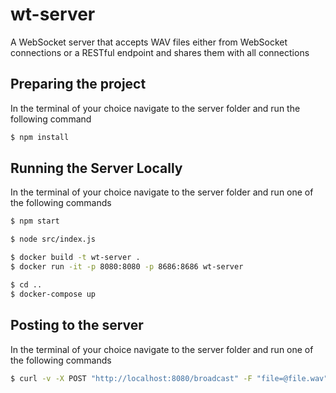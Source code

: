 # wt-server
A WebSocket server that accepts WAV files either from WebSocket connections or a RESTful endpoint and shares them with all connections

## Preparing the project

In the terminal of your choice navigate to the server folder and run the following command

```bash
$ npm install
```

## Running the Server Locally

In the terminal of your choice navigate to the server folder and run one of the following commands

```bash
$ npm start
```

```bash
$ node src/index.js
```

```bash
$ docker build -t wt-server .
$ docker run -it -p 8080:8080 -p 8686:8686 wt-server
```

```bash
$ cd ..
$ docker-compose up
```

## Posting to the server

In the terminal of your choice navigate to the server folder and run one of the following commands

```bash
$ curl -v -X POST "http://localhost:8080/broadcast" -F "file=@file.wav"
```
